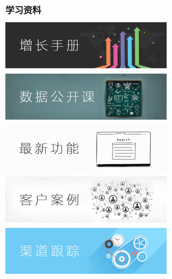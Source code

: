 # 学习资料

![](../../.gitbook/assets/1.jpg)

![](../../.gitbook/assets/2.jpg)

![](../../.gitbook/assets/3.jpg)

![](../../.gitbook/assets/4.jpg)

![](../../.gitbook/assets/5.jpg)

